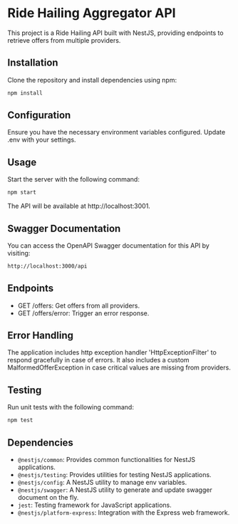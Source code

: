 # Ride Hailing Aggregator API 

This project is a Ride Hailing API built with NestJS, providing endpoints to retrieve offers from multiple providers.

## Installation

Clone the repository and install dependencies using npm:

```bash
npm install
```  

## Configuration

Ensure you have the necessary environment variables configured. Update .env with your settings.

## Usage

Start the server with the following command:

```bash
npm start
```  

The API will be available at http://localhost:3001.

## Swagger Documentation

You can access the OpenAPI Swagger documentation for this API by visiting:

```bash
http://localhost:3000/api
```

## Endpoints

- GET /offers: Get offers from all providers.
- GET /offers/error: Trigger an error response.

## Error Handling

The application includes http exception handler 'HttpExceptionFilter' to respond gracefully in case of errors. It also includes a custom MalformedOfferException in case critical values are missing from providers.

## Testing

Run unit tests with the following command:

```bash
npm test
```

## Dependencies

- `@nestjs/common`: Provides common functionalities for NestJS applications.
- `@nestjs/testing`: Provides utilities for testing NestJS applications.
- `@nestjs/config`: A NestJS utility to manage env variables.
- `@nestjs/swagger`: A NestJS utility to generate and update swagger document on the fly.
- `jest`: Testing framework for JavaScript applications.
- `@nestjs/platform-express`: Integration with the Express web framework.